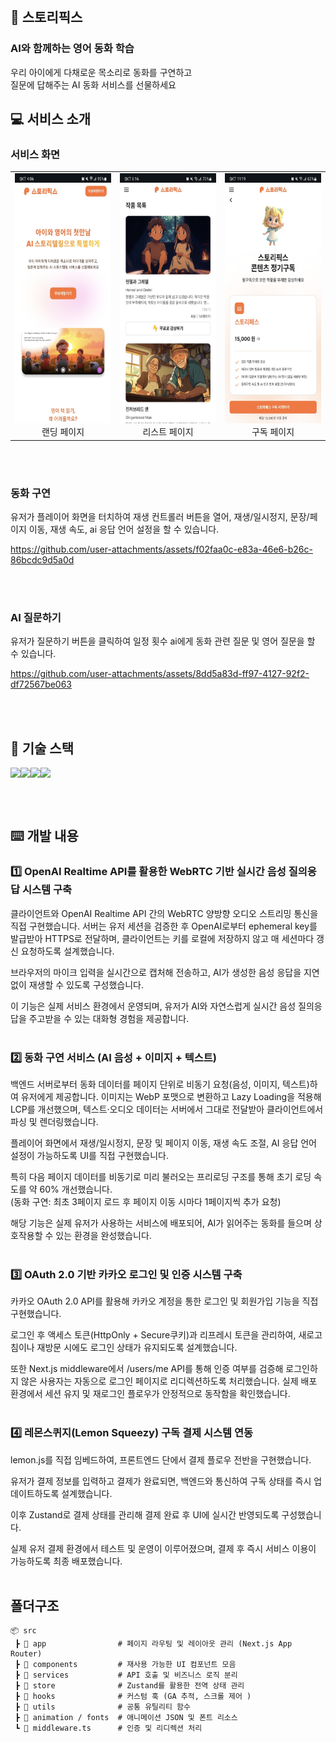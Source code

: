 
<br/>

## 🍳 스토리픽스

### AI와 함께하는 영어 동화 학습

<div>우리 아이에게 다채로운 목소리로 동화를 구연하고 <br /> 질문에 답해주는 AI 동화 서비스를 선물하세요</div>

## 💻 서비스 소개

### 서비스 화면

<table>
  <tr>
    <td align="center">
      <img src="./img,videos/랜딩.jpeg" width="200" height="400"/><br>
      <span>랜딩 페이지</span>
    </td>
    <td align="center">
      <img src="./img,videos/리스트.jpeg" width="200" height="400"/><br>
      <span>리스트 페이지</span>
    </td>
    <td align="center">
      <img src="./img,videos/구독페이지.jpeg" width="200" height="400"/><br>
      <span>구독 페이지</span>
    </td>
  </tr>
</table>


<br/><br/>

### 동화 구연

유저가 플레이어 화면을 터치하여 재생 컨트롤러 버튼을 열어, 재생/일시정지, 문장/페이지 이동, 재생 속도, ai 응답 언어 설정을 할 수 있습니다.

https://github.com/user-attachments/assets/f02faa0c-e83a-46e6-b26c-86bcdc9d5a0d




<br/><br/>

### AI 질문하기

유저가 질문하기 버튼을 클릭하여 일정 횟수 ai에게 동화 관련 질문 및 영어 질문을 할 수 있습니다.


https://github.com/user-attachments/assets/8dd5a83d-ff97-4127-92f2-df72567be063




<br/><br/>

## 🔨 기술 스택

<div style="display: flex;">
<img src="https://img.shields.io/badge/Next.js-000000?style=for-the-badge&logo=nextdotjs&logoColor=white" />
<img src="https://img.shields.io/badge/TypeScript-3178C6?style=for-the-badge&logo=typescript&logoColor=white" />
<img src="https://img.shields.io/badge/zustand-orange?style=for-the-badge&logo=zustand&logoColor=white">
<img src="https://img.shields.io/badge/Tailwind%20CSS-38B2AC?style=for-the-badge&logo=tailwind-css&logoColor=white" />
</div>

<br/><br/>

## ⌨️ 개발 내용

### 1️⃣ OpenAI Realtime API를 활용한 WebRTC 기반 실시간 음성 질의응답 시스템 구축

클라이언트와 OpenAI Realtime API 간의 WebRTC 양방향 오디오 스트리밍 통신을 직접 구현했습니다.
서버는 유저 세션을 검증한 후 OpenAI로부터 ephemeral key를 발급받아 HTTPS로 전달하며, 클라이언트는 키를 로컬에 저장하지 않고 매 세션마다 갱신 요청하도록 설계했습니다.

브라우저의 마이크 입력을 실시간으로 캡처해 전송하고, AI가 생성한 음성 응답을 지연 없이 재생할 수 있도록 구성했습니다.

이 기능은 실제 서비스 환경에서 운영되며, 유저가 AI와 자연스럽게 실시간 음성 질의응답을 주고받을 수 있는 대화형 경험을 제공합니다.<br><br>

### 2️⃣ 동화 구연 서비스 (AI 음성 + 이미지 + 텍스트)

백엔드 서버로부터 동화 데이터를 페이지 단위로 비동기 요청(음성, 이미지, 텍스트)하여 유저에게 제공합니다.
이미지는 WebP 포맷으로 변환하고 Lazy Loading을 적용해 LCP를 개선했으며, 텍스트·오디오 데이터는 서버에서 그대로 전달받아 클라이언트에서 파싱 및 렌더링했습니다.

플레이어 화면에서 재생/일시정지, 문장 및 페이지 이동, 재생 속도 조절, AI 응답 언어 설정이 가능하도록 UI를 직접 구현했습니다.

특히 다음 페이지 데이터를 비동기로 미리 불러오는 프리로딩 구조를 통해 초기 로딩 속도를 약 60% 개선했습니다.<br>
(동화 구연: 최초 3페이지 로드 후 페이지 이동 시마다 1페이지씩 추가 요청)

해당 기능은 실제 유저가 사용하는 서비스에 배포되어, AI가 읽어주는 동화를 들으며 상호작용할 수 있는 환경을 완성했습니다.<br><br>


### 3️⃣ OAuth 2.0 기반 카카오 로그인 및 인증 시스템 구축

카카오 OAuth 2.0 API를 활용해 카카오 계정을 통한 로그인 및 회원가입 기능을 직접 구현했습니다.

로그인 후 액세스 토큰(HttpOnly + Secure쿠키)과 리프레시 토큰을 관리하여, 새로고침이나 재방문 시에도 로그인 상태가 유지되도록 설계했습니다.

또한 Next.js middleware에서 /users/me API를 통해 인증 여부를 검증해 로그인하지 않은 사용자는 자동으로 로그인 페이지로 리디렉션하도록 처리했습니다.
실제 배포 환경에서 세션 유지 및 재로그인 플로우가 안정적으로 동작함을 확인했습니다.<br><br>


### 4️⃣ 레몬스퀴지(Lemon Squeezy) 구독 결제 시스템 연동

lemon.js를 직접 임베드하여, 프론트엔드 단에서 결제 플로우 전반을 구현했습니다.

유저가 결제 정보를 입력하고 결제가 완료되면, 백엔드와 통신하여 구독 상태를 즉시 업데이트하도록 설계했습니다.

이후 Zustand로 결제 상태를 관리해 결제 완료 후 UI에 실시간 반영되도록 구성했습니다.

실제 유저 결제 환경에서 테스트 및 운영이 이루어졌으며, 결제 후 즉시 서비스 이용이 가능하도록 최종 배포했습니다.<br><br>



## 폴더구조

```
📦 src
 ┣ 📂 app                # 페이지 라우팅 및 레이아웃 관리 (Next.js App Router)
 ┣ 📂 components         # 재사용 가능한 UI 컴포넌트 모음
 ┣ 📂 services           # API 호출 및 비즈니스 로직 분리
 ┣ 📂 store              # Zustand를 활용한 전역 상태 관리
 ┣ 📂 hooks              # 커스텀 훅 (GA 추적, 스크롤 제어 )
 ┣ 📂 utils              # 공통 유틸리티 함수
 ┣ 📂 animation / fonts  # 애니메이션 JSON 및 폰트 리소스
 ┗ 📜 middleware.ts      # 인증 및 리디렉션 처리

 ```
